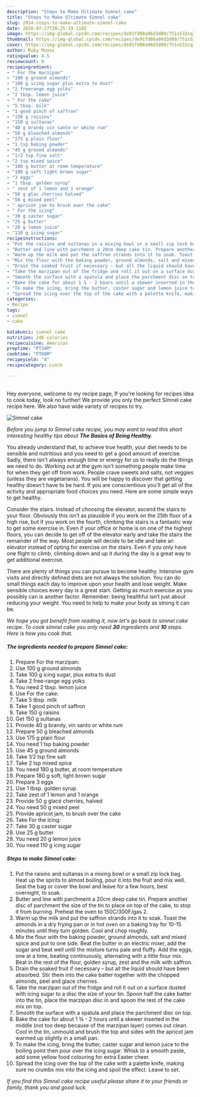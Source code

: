 ```yaml
---
description: "Steps to Make Ultimate Simnel cake"
title: "Steps to Make Ultimate Simnel cake"
slug: 2914-steps-to-make-ultimate-simnel-cake
date: 2020-07-27T20:25:19.118Z
image: https://img-global.cpcdn.com/recipes/de91fd08a06d3d09/751x532cq70/simnel-cake-recipe-main-photo.jpg
thumbnail: https://img-global.cpcdn.com/recipes/de91fd08a06d3d09/751x532cq70/simnel-cake-recipe-main-photo.jpg
cover: https://img-global.cpcdn.com/recipes/de91fd08a06d3d09/751x532cq70/simnel-cake-recipe-main-photo.jpg
author: Ruby Munoz
ratingvalue: 4.5
reviewcount: 9
recipeingredient:
- " For the marzipan"
- "100 g ground almonds"
- "100 g icing sugar plus extra to dust"
- "2 freerange egg yolks"
- "2 tbsp. lemon juice"
- " For the cake"
- "5 tbsp. milk"
- "1 good pinch of saffron"
- "150 g raisins"
- "150 g sultanas"
- "40 g brandy vin santo or white rum"
- "50 g bleached almonds"
- "175 g plain flour"
- "1 tsp baking powder"
- "45 g ground almonds"
- "1/2 tsp fine salt"
- "2 tsp mixed spice"
- "180 g butter at room temperature"
- "180 g soft light brown sugar"
- "3 eggs"
- "1 tbsp. golden syrup"
- " zest of 1 lemon and 1 orange"
- "50 g glac cherries halved"
- "50 g mixed peel"
- " apricot jam to brush over the cake"
- " For the icing"
- "30 g caster sugar"
- "25 g butter"
- "20 g lemon juice"
- "110 g icing sugar"
recipeinstructions:
- "Put the raisins and sultanas in a mixing bowl or a small zip lock bag. Heat up the spirits to almost boiling, pour it into the fruit and mix well. Seal the bag or cover the bowl and leave for a few hours, best overnight, to soak."
- "Butter and line with parchment a 20cm deep cake tin. Prepare another disc of parchment the size of the tin to place on top of the cake, to stop it from burning. Preheat the oven to 150C/300F/gas 2."
- "Warm up the milk and put the saffron strands into it to soak. Toast the almonds in a dry frying pan or in hot oven on a baking tray for 10-15 minutes until they turn golden. Cool and chop roughly."
- "Mix the flour with the baking powder, ground almonds, salt and mixed spice and put to one side. Beat the butter in an electric mixer, add the sugar and beat well until the mixture turns pale and fluffy. Add the eggs, one at a time, beating continuously, alternating with a little flour mix. Beat in the rest of the flour, golden syrup, zest and the milk with saffron."
- "Drain the soaked fruit if necessary – but all the liquid should have been absorbed. Stir them into the cake batter together with the chopped almonds, peel and glace cherries."
- "Take the marzipan out of the fridge and roll it out on a surface dusted with icing sugar to a disc the size of your tin. Spoon half the cake batter into the tin, place the marzipan disc in and spoon the rest of the cake mix on top."
- "Smooth the surface with a spatula and place the parchment disc on top."
- "Bake the cake for about 1 ¾ - 2 hours until a skewer inserted in the middle (not too deep because of the marzipan layer) comes out clean. Cool in the tin, unmould and brush the top and sides with the apricot jam warmed up slightly in a small pan."
- "To make the icing, bring the butter, caster sugar and lemon juice to the boiling point then pour over the icing sugar. Whisk to a smooth paste, add some yellow food colouring for extra Easter cheer."
- "Spread the icing over the top of the cake with a palette knife, making sure no crumbs mix into the icing and spoil the effect. Leave to set."
categories:
- Recipe
tags:
- simnel
- cake

katakunci: simnel cake 
nutrition: 246 calories
recipecuisine: American
preptime: "PT34M"
cooktime: "PT60M"
recipeyield: "4"
recipecategory: Lunch

---
```

<br>
Hey everyone, welcome to my recipe page, If you're looking for recipes idea to cook today, look no further! We provide you only the perfect Simnel cake recipe here. We also have wide variety of recipes to try.
<br>


![Simnel cake](https://img-global.cpcdn.com/recipes/de91fd08a06d3d09/751x532cq70/simnel-cake-recipe-main-photo.jpg)

<i>Before you jump to Simnel cake recipe, you may want to read this short interesting healthy tips about <strong>The Basics of Being Healthy</strong>.</i>

You already understand that, to achieve true health, your diet needs to be sensible and nutritious and you need to get a good amount of exercise. Sadly, there isn't always enough time or energy for us to really do the things we need to do. Working out at the gym isn't something people make time for when they get off from work. People crave sweets and salts, not veggies (unless they are vegetarians). You will be happy to discover that getting healthy doesn't have to be hard. If you are conscientious you'll get all of the activity and appropriate food choices you need. Here are some simple ways to get healthy.

Consider the stairs. Instead of choosing the elevator, ascend the stairs to your floor. Obviously this isn’t as plausible if you work on the 25th floor of a high rise, but if you work on the fourth, climbing the stairs is a fantastic way to get some exercise in. Even if your office or home is on one of the highest floors, you can decide to get off of the elevator early and take the stairs the remainder of the way. Most people will decide to be idle and take an elevator instead of opting for exercise on the stairs. Even if you only have one flight to climb, climbing down and up it during the day is a great way to get additional exercise. 

There are plenty of things you can pursue to become healthy. Intensive gym visits and directly defined diets are not always the solution. You can do small things each day to improve upon your health and lose weight. Make sensible choices every day is a great start. Getting as much exercise as you possibly can is another factor. Remember: being healthful isn’t just about reducing your weight. You need to help to make your body as strong it can be. 


<i>We hope you got benefit from reading it, now let's go back to simnel cake recipe. To cook simnel cake you only need <strong>30</strong> ingredients and <strong>10</strong> steps. Here is how you cook that.
</i>

##### The ingredients needed to prepare Simnel cake:

1. Prepare  For the marzipan:
1. Use 100 g ground almonds
1. Take 100 g icing sugar, plus extra to dust
1. Take 2 free-range egg yolks
1. You need 2 tbsp. lemon juice
1. Use  For the cake:
1. Take 5 tbsp. milk
1. Take 1 good pinch of saffron
1. Take 150 g raisins
1. Get 150 g sultanas
1. Provide 40 g brandy, vin santo or white rum
1. Prepare 50 g bleached almonds
1. Use 175 g plain flour
1. You need 1 tsp baking powder
1. Use 45 g ground almonds
1. Take 1/2 tsp fine salt
1. Take 2 tsp mixed spice
1. You need 180 g butter, at room temperature
1. Prepare 180 g soft, light brown sugar
1. Prepare 3 eggs
1. Use 1 tbsp. golden syrup
1. Take  zest of 1 lemon and 1 orange
1. Provide 50 g glacé cherries, halved
1. You need 50 g mixed peel
1. Provide  apricot jam, to brush over the cake
1. Take  For the icing:
1. Take 30 g caster sugar
1. Use 25 g butter
1. You need 20 g lemon juice
1. You need 110 g icing sugar


##### Steps to make Simnel cake:

1. Put the raisins and sultanas in a mixing bowl or a small zip lock bag. Heat up the spirits to almost boiling, pour it into the fruit and mix well. Seal the bag or cover the bowl and leave for a few hours, best overnight, to soak.
1. Butter and line with parchment a 20cm deep cake tin. Prepare another disc of parchment the size of the tin to place on top of the cake, to stop it from burning. Preheat the oven to 150C/300F/gas 2.
1. Warm up the milk and put the saffron strands into it to soak. Toast the almonds in a dry frying pan or in hot oven on a baking tray for 10-15 minutes until they turn golden. Cool and chop roughly.
1. Mix the flour with the baking powder, ground almonds, salt and mixed spice and put to one side. Beat the butter in an electric mixer, add the sugar and beat well until the mixture turns pale and fluffy. Add the eggs, one at a time, beating continuously, alternating with a little flour mix. Beat in the rest of the flour, golden syrup, zest and the milk with saffron.
1. Drain the soaked fruit if necessary – but all the liquid should have been absorbed. Stir them into the cake batter together with the chopped almonds, peel and glace cherries.
1. Take the marzipan out of the fridge and roll it out on a surface dusted with icing sugar to a disc the size of your tin. Spoon half the cake batter into the tin, place the marzipan disc in and spoon the rest of the cake mix on top.
1. Smooth the surface with a spatula and place the parchment disc on top.
1. Bake the cake for about 1 ¾ - 2 hours until a skewer inserted in the middle (not too deep because of the marzipan layer) comes out clean. Cool in the tin, unmould and brush the top and sides with the apricot jam warmed up slightly in a small pan.
1. To make the icing, bring the butter, caster sugar and lemon juice to the boiling point then pour over the icing sugar. Whisk to a smooth paste, add some yellow food colouring for extra Easter cheer.
1. Spread the icing over the top of the cake with a palette knife, making sure no crumbs mix into the icing and spoil the effect. Leave to set.


<i>If you find this Simnel cake recipe useful please share it to your friends or family, thank you and good luck.</i>
